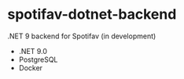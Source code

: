 # spotifav-dotnet-backend
.NET 9 backend for Spotifav (in development)
* .NET 9.0
* PostgreSQL
* Docker
